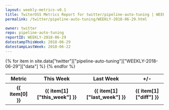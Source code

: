 ```yaml
---
layout: weekly-metrics-v0.1
title: TwiterOSS Metrics Report for twitter/pipeline-auto-tuning | WEEKLY-2018-06-29 | 2018-06-29
permalink: /twitter/pipeline-auto-tuning/WEEKLY-2018-06-29.html

owner: twitter
repo: pipeline-auto-tuning
reportID: WEEKLY-2018-06-29
datestampThisWeek: 2018-06-29
datestampLastWeek: 2018-06-22
---
```


<table style="width: 100%">
    <tr>
        <th>Metric</th>
        <th>This Week</th>
        <th>Last Week</th>
        <th>+/-</th>
    </tr>
    {% for item in site.data["twitter"]["pipeline-auto-tuning"]["WEEKLY-2018-06-29"]["data"] %}
    <tr>
        <th>{{ item[0] }}</th>
        <th>{{ item[1]["this_week"] }}</th>
        <th>{{ item[1]["last_week"] }}</th>
        <th>{{ item[1]["diff"] }}</th>
    </tr>
    {% endfor %}
</table>

